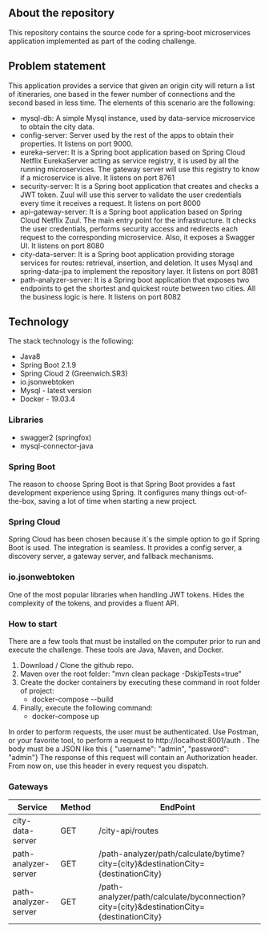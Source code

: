 ## About the repository

This repository contains the source code for a spring-boot microservices application implemented as part of the coding challenge.

## Problem statement

This application provides a service that given an origin city will return a list of itineraries, one based in the fewer number of connections and the second based in less time. The elements of this scenario are the following:

* mysql-db: A simple Mysql instance, used by data-service microservice to obtain the city data.
* config-server: Server used by the rest of the apps to obtain their properties. It listens on port 9000.
* eureka-server: It is a Spring boot application based on Spring Cloud Netflix EurekaServer acting as service registry, it is used by all the running microservices. The gateway server will use this registry to know if a microservice is alive. It listens on port 8761
* security-server: It is a Spring boot application that creates and checks a JWT token. Zuul will use this server to validate the user credentials every time it receives a request. It listens on port 8000
* api-gateway-server: It is a Spring boot application based on Spring Cloud Netflix Zuul. The main entry point for the infrastructure. It checks the user credentials, performs security access and redirects each request to the corresponding microservice. Also, it exposes a Swagger UI. It listens on port 8080
* city-data-server: It is a Spring boot application providing storage services for routes: retrieval, insertion, and deletion. It uses Mysql and spring-data-jpa to implement the repository layer. It listens on port 8081
* path-analyzer-server: It is a Spring boot application that exposes two endpoints to get the shortest and quickest route between two cities. All the business logic is here. It listens on port 8082


## Technology
The stack technology is the following:
* Java8
* Spring Boot 2.1.9
* Spring Cloud 2 (Greenwich.SR3)
* io.jsonwebtoken
* Mysql - latest version
* Docker - 19.03.4
    
### Libraries
* swagger2 (springfox)
* mysql-connector-java
    
### Spring Boot
The reason to choose Spring Boot is that Spring Boot provides a fast development experience using Spring. It configures many things out-of-the-box, saving a lot of time when starting a new project.

### Spring Cloud
Spring Cloud has been chosen because it´s the simple option to go if Spring Boot is used. The integration is seamless. It provides a config server, a discovery server, a gateway server, and fallback mechanisms.

### io.jsonwebtoken
One of the most popular libraries when handling JWT tokens. Hides the complexity of the tokens, and provides a fluent API.


### How to start

There are a few tools that must be installed on the computer prior to run and execute the challenge. These tools are Java, Maven, and Docker.

 1. Download / Clone the github repo.
 2. Maven over the root folder: "mvn clean package -DskipTests=true"
 3. Create the docker containers by executing these command in root folder of project:
    * docker-compose --build   
 4. Finally, execute the following command:
    * docker-compose up
    
In order to perform requests, the user must be authenticated. Use Postman, or your favorite tool, to perform a request to http://localhost:8001/auth . The body must be a JSON like this { "username": "admin", "password": "admin"} The response of this request will contain an Authorization header. From now on, use this header in every request you dispatch.
    
### Gateways


**Service**|**Method**|**EndPoint**
-----|-----|-----
city-data-server|GET|/city-api/routes
path-analyzer-server|GET|/path-analyzer/path/calculate/bytime?city={city}&amp;destinationCity={destinationCity}
path-analyzer-server|GET|/path-analyzer/path/calculate/byconnection?city={city}&amp;destinationCity={destinationCity}
